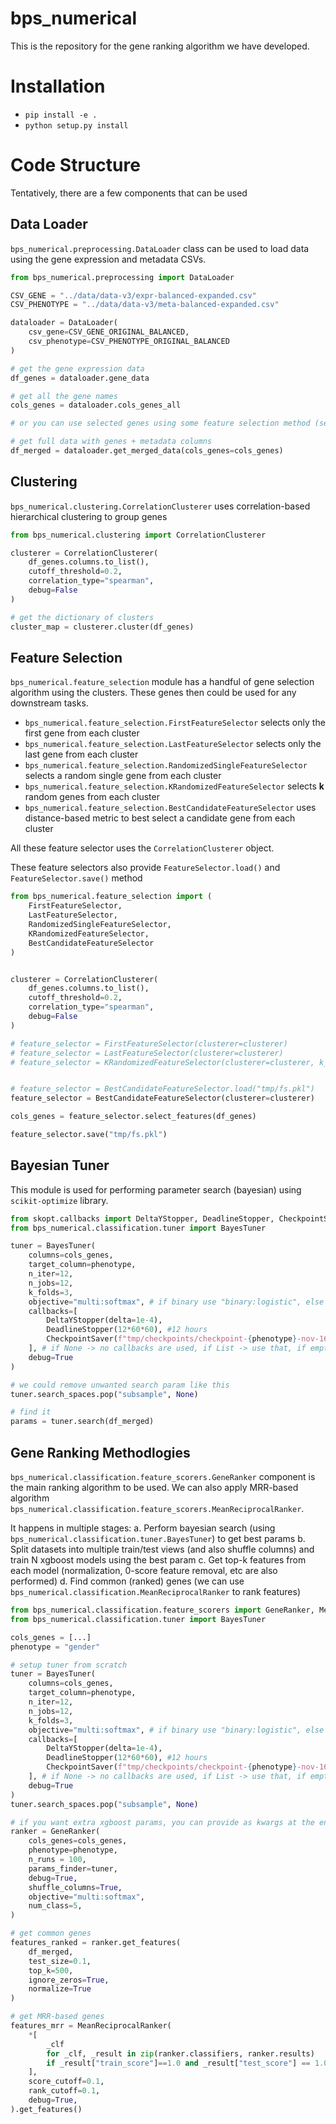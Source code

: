 # bps_numerical

This is the repository for the gene ranking algorithm we have developed.

# Installation

- `pip install -e .`
- `python setup.py install`

# Code Structure

Tentatively, there are a few components that can be used

## Data Loader

`bps_numerical.preprocessing.DataLoader` class can be used to load data using the gene expression and metadata CSVs.

```python
from bps_numerical.preprocessing import DataLoader

CSV_GENE = "../data/data-v3/expr-balanced-expanded.csv"
CSV_PHENOTYPE = "../data/data-v3/meta-balanced-expanded.csv"

dataloader = DataLoader(
    csv_gene=CSV_GENE_ORIGINAL_BALANCED,
    csv_phenotype=CSV_PHENOTYPE_ORIGINAL_BALANCED
)

# get the gene expression data
df_genes = dataloader.gene_data

# get all the gene names
cols_genes = dataloader.cols_genes_all

# or you can use selected genes using some feature selection method (see `bps_numerical.feature_selection` module)

# get full data with genes + metadata columns
df_merged = dataloader.get_merged_data(cols_genes=cols_genes)
```

## Clustering

`bps_numerical.clustering.CorrelationClusterer` uses correlation-based hierarchical clustering to group genes

```python
from bps_numerical.clustering import CorrelationClusterer

clusterer = CorrelationClusterer(
    df_genes.columns.to_list(),
    cutoff_threshold=0.2,
    correlation_type="spearman",
    debug=False
)

# get the dictionary of clusters
cluster_map = clusterer.cluster(df_genes)
```

## Feature Selection

`bps_numerical.feature_selection` module has a handful of gene selection algorithm using the clusters. These genes then could be used for any downstream tasks.

- `bps_numerical.feature_selection.FirstFeatureSelector` selects only the first gene from each cluster
- `bps_numerical.feature_selection.LastFeatureSelector` selects only the last gene from each cluster
- `bps_numerical.feature_selection.RandomizedSingleFeatureSelector` selects a random single gene from each cluster
- `bps_numerical.feature_selection.KRandomizedFeatureSelector` selects  **k** random genes from each cluster
- `bps_numerical.feature_selection.BestCandidateFeatureSelector` uses distance-based metric to best select a candidate gene from each cluster

All these feature selector uses the `CorrelationClusterer` object.

These feature selectors also provide `FeatureSelector.load()` and `FeatureSelector.save()` method


```python
from bps_numerical.feature_selection import (
    FirstFeatureSelector,
    LastFeatureSelector,
    RandomizedSingleFeatureSelector,
    KRandomizedFeatureSelector,
    BestCandidateFeatureSelector
)


clusterer = CorrelationClusterer(
    df_genes.columns.to_list(),
    cutoff_threshold=0.2,
    correlation_type="spearman",
    debug=False
)

# feature_selector = FirstFeatureSelector(clusterer=clusterer)
# feature_selector = LastFeatureSelector(clusterer=clusterer)
# feature_selector = KRandomizedFeatureSelector(clusterer=clusterer, k_features=3)


# feature_selector = BestCandidateFeatureSelector.load("tmp/fs.pkl")
feature_selector = BestCandidateFeatureSelector(clusterer=clusterer)

cols_genes = feature_selector.select_features(df_genes)

feature_selector.save("tmp/fs.pkl")
```

## Bayesian Tuner

This module is used for performing parameter search (bayesian) using `scikit-optimize` library.

```python
from skopt.callbacks import DeltaYStopper, DeadlineStopper, CheckpointSaver
from bps_numerical.classification.tuner import BayesTuner

tuner = BayesTuner(
    columns=cols_genes,
    target_column=phenotype,
    n_iter=12,
    n_jobs=12,
    k_folds=3,
    objective="multi:softmax", # if binary use "binary:logistic", else "multi:softmax"
    callbacks=[
        DeltaYStopper(delta=1e-4),
        DeadlineStopper(12*60*60), #12 hours
        CheckpointSaver(f"tmp/checkpoints/checkpoint-{phenotype}-nov-16.pkl", compress=9)
    ], # if None -> no callbacks are used, if List -> use that, if empty list -> default callbacks
    debug=True
)

# we could remove unwanted search param like this
tuner.search_spaces.pop("subsample", None)

# find it
params = tuner.search(df_merged)
```

## Gene Ranking Methodlogies

`bps_numerical.classification.feature_scorers.GeneRanker` component is the main ranking algorithm to be used.
We can also apply MRR-based algorithm `bps_numerical.classification.feature_scorers.MeanReciprocalRanker`.

It happens in multiple stages:
a. Perform bayesian search (using `bps_numerical.classification.tuner.BayesTuner`) to get best params
b. Split datasets into multiple train/test views (and also shuffle columns) and train N xgboost models using the best param
c. Get top-k features from each model (normalization, 0-score feature removal, etc are also performed)
d. Find common (ranked) genes (we can use `bps_numerical.classification.MeanReciprocalRanker` to rank features)

```python
from bps_numerical.classification.feature_scorers import GeneRanker, MeanReciprocalRanker
from bps_numerical.classification.tuner import BayesTuner

cols_genes = [...]
phenotype = "gender"

# setup tuner from scratch
tuner = BayesTuner(
    columns=cols_genes,
    target_column=phenotype,
    n_iter=12,
    n_jobs=12,
    k_folds=3,
    objective="multi:softmax", # if binary use "binary:logistic", else "multi:softmax"
    callbacks=[
        DeltaYStopper(delta=1e-4),
        DeadlineStopper(12*60*60), #12 hours
        CheckpointSaver(f"tmp/checkpoints/checkpoint-{phenotype}-nov-16.pkl", compress=9)
    ], # if None -> no callbacks are used, if List -> use that, if empty list -> default callbacks
    debug=True
)
tuner.search_spaces.pop("subsample", None)

# if you want extra xgboost params, you can provide as kwargs at the end
ranker = GeneRanker(
    cols_genes=cols_genes,
    phenotype=phenotype,
    n_runs = 100,
    params_finder=tuner,
    debug=True,
    shuffle_columns=True,
    objective="multi:softmax",
    num_class=5,
)

# get common genes
features_ranked = ranker.get_features(
    df_merged,
    test_size=0.1,
    top_k=500,
    ignore_zeros=True,
    normalize=True
)

# get MRR-based genes
features_mrr = MeanReciprocalRanker(
    *[
        _clf
        for _clf, _result in zip(ranker.classifiers, ranker.results)
        if _result["train_score"]==1.0 and _result["test_score"] == 1.0
    ],
    score_cutoff=0.1,
    rank_cutoff=0.1,
    debug=True,
).get_features()

```
